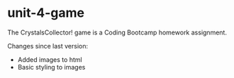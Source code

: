 # unit-4-game
The CrystalsCollector! game is a Coding Bootcamp homework assignment.

Changes since last version:
- Added images to html
- Basic styling to images
